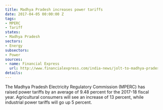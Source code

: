 ```yaml
---
title: Madhya Pradesh increases power tariffs
date: 2017-04-05 00:00:00 Z
tags:
- MPERC
- Tariff
states:
- Madhya Pradesh
sectors:
- Energy
subsectors:
- Power
sources:
- name: Financial Express
  url: http://www.financialexpress.com/india-news/jolt-to-madhya-pradesh-as-power-tariff-hiked-by-9-48/611763/
details: 
---
```


The Madhya Pradesh Electricity Regulatory Commission (MPERC) has raised power tariffs by an average of 9.48 percent for the 2017-18 fiscal year. Agricultural consumers will see an increase of 13 percent, while industrial power tariffs will go up 5 percent.
